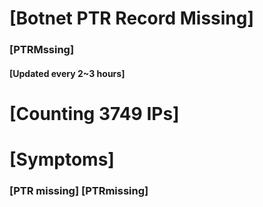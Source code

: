 # [Botnet PTR Record Missing]
### [PTRMssing]
#### [Updated every 2~3 hours]

# [Counting 3749 IPs]

# [Symptoms] 
###   [PTR missing] [PTRmissing]
